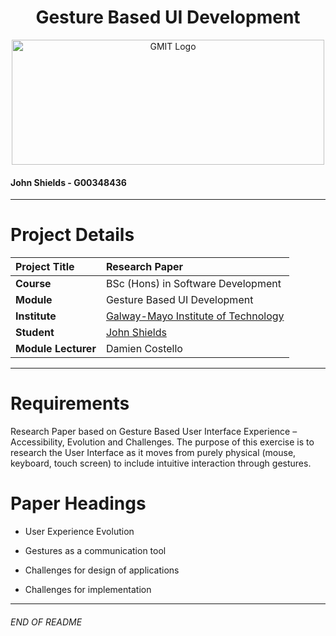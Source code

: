 <h1 align="center">Gesture Based UI Development</h1>


<a href="https://www.gmit.ie/" >
<p align="center"><img src="https://i.ibb.co/f1ZQSkt/logo-gmit.png"
alt="GMIT Logo" width="500" height="200"/>
</p></a>

#### John Shields - G00348436

***

# Project Details
| **Project Title** | Research Paper |
| :------------- |:-------------|
| **Course**              | BSc (Hons) in Software Development |
| **Module**              | Gesture Based UI Development |
| **Institute**           | [Galway-Mayo Institute of Technology](https://www.gmit.ie/) |
| **Student**             | [John Shields](https://github.com/johnshields) |
| **Module Lecturer**      | Damien Costello |

***
# Requirements
Research Paper based on Gesture Based User Interface Experience – Accessibility, Evolution and Challenges. 
The purpose of this exercise is to research the User Interface as it moves from purely physical (mouse, keyboard, touch screen) to include intuitive
interaction through gestures.

# Paper Headings

* User Experience Evolution

* Gestures as a communication tool 

* Challenges for design of applications 

* Challenges for implementation

***
###### END OF README

